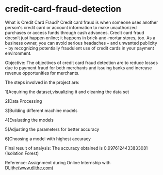 # credit-card-fraud-detection
What is Credit Card Fraud?
Credit card fraud is when someone uses another person's credit card or account information to make unauthorized purchases or access funds through cash advances. Credit card fraud doesn’t just happen online; it happens in brick-and-mortar stores, too. As a business owner, you can avoid serious headaches – and unwanted publicity – by recognizing potentially fraudulent use of credit cards in your payment environment.

Objective:
The objectives of credit card fraud detection are to reduce losses due to payment fraud for both merchants and issuing banks and increase revenue opportunities for merchants.

The steps involved in the project are:

1]Acquiring the dataset,visualizing it and cleaning the data set

2]Data Processing

3]Building different machine models

4]Evaluating the models

5]Adjusting the parameters for better accuracy

6]Choosing a model with highest accuracy

Final result of analysis: The accuracy obtained is 0.9976124433833081 (Isolation Forest)

Reference:
Assignment during Online Internship with DLithe(www.dlithe.com)
